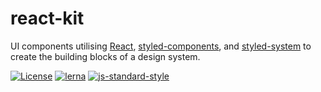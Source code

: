 
# react-kit

UI components utilising [React](https://reactjs.org/), [styled-components](https://www.styled-components.com/), and [styled-system](https://styled-system.com/) to create the building blocks of a design system.

[![License](https://img.shields.io/github/license/mattstyles/react-kit.svg)](https://github.com/mattstyles/react-kit/blob/master/license.md)
[![lerna](https://img.shields.io/badge/maintained%20with-lerna-cc00ff.svg)](https://lerna.js.org/)
[![js-standard-style](https://img.shields.io/badge/code%20style-standard-brightgreen.svg)](http://standardjs.com/)
